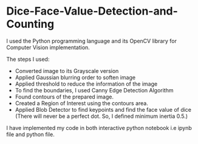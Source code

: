 # Dice-Face-Value-Detection-and-Counting

I used the Python programming language and its OpenCV library for Computer Vision implementation.

The steps I used:
- Converted image to its Grayscale version
- Applied Gaussian blurring order to soften image
- Applied threshold to reduce the information of the image
- To find the boundaries, I used Canny Edge Detection Algorithm
- Found contours of the prepared image.
- Created a Region of Interest using the contours area.
- Applied Blob Detector to find keypoints and find the face value of dice (There will never be a perfect dot. So, I defined minimum inertia 0.5.)

I have implemented my code in both interactive python notebook i.e ipynb file and python file. 
